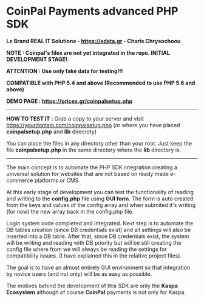 # CoinPal Payments advanced PHP SDK
**Le Brand REAL IT Solutions - https://xdata.gr - Charis Chrysochoou**

**NOTE : Coinpal's files are not yet integrated in the repo. INITIAL DEVELOPMENT STAGE!**.

**ATTENTION : Use only fake data for testing!!!**

**COMPATIBLE with PHP 5.4 and above (Recommended to use PHP 5.6 and above)**

**DEMO PAGE : https://pricex.gr/coinpalsetup.php**

-----

**HOW TO TEST IT :**
Grab a copy to your server and visit https://yourdomain.com/coinpalsetup.php (or where you have placed **coinpalsetup.php** and **lib** direcroty)

You can place the files in any directory other than your root. Just keep the file **coinpalsetup.php** in the same directory where the **lib** directory is.

-----

The main concept is to automate the PHP SDK integration creating a universal solution for websites that are not based on ready made e-commerce platforms or CMS. 

At this early stage of development you can test the functionality of reading and writing to the **config.php** file using **GUI form**. The form is auto created from the keys and values of the config array and when submited it's writing (for now) the new array back in the config.php file.

Login system code completed and integrated. Next step is to automate the DB tables creation (since DB credentials exist) and all settings will also be inserted into a DB table. After that, since DB credentials exist, the system will be writing and reading with DB priority but will be still creating the config file where from we will always be reading the settings for compatibility issues. (I have explained this in the relative project files).

The goal is to have an almost entirely GUI environment so that integration by novice users (and not only) will be as easy as possible.

The motives behind the development of this SDK are only the **Kaspa Ecosystem** although of course **CoinPal** payments is not only for Kaspa.
